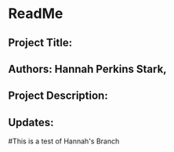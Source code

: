 # ReadMe

## Project Title: 

## Authors: Hannah Perkins Stark, 

## Project Description:


## Updates:

#This is a test of Hannah's Branch 





